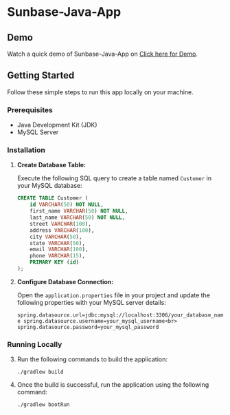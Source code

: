 # Sunbase-Java-App

## Demo

Watch a quick demo of Sunbase-Java-App on [Click here for Demo](https://vimeo.com/908245453).

## Getting Started

Follow these simple steps to run this app locally on your machine.

### Prerequisites

- Java Development Kit (JDK)
- MySQL Server

### Installation

1. **Create Database Table:**

   Execute the following SQL query to create a table named `Customer` in your MySQL database:

   ```sql
   CREATE TABLE Customer (
       id VARCHAR(50) NOT NULL,
       first_name VARCHAR(50) NOT NULL,
       last_name VARCHAR(50) NOT NULL,
       street VARCHAR(100),
       address VARCHAR(100),
       city VARCHAR(50),
       state VARCHAR(50),
       email VARCHAR(100),
       phone VARCHAR(15),
       PRIMARY KEY (id)
   );

2. **Configure Database Connection:**

   Open the `application.properties` file in your project and update the following properties with your MySQL server details:

   `spring.datasource.url=jdbc:mysql://localhost:3306/your_database_name
   spring.datasource.username=your_mysql_username<br>
   spring.datasource.password=your_mysql_password`

### Running Locally

3. Run the following commands to build the application:

   `./gradlew build`

4. Once the build is successful, run the application using the following command:

   `./gradlew bootRun`
